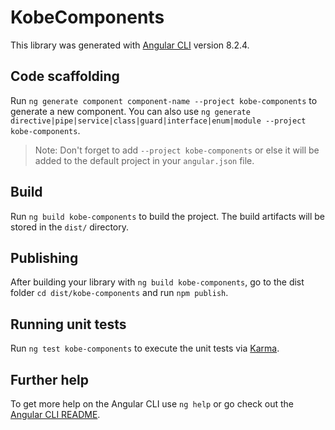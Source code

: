 # KobeComponents

This library was generated with [Angular CLI](https://github.com/angular/angular-cli) version 8.2.4.

## Code scaffolding

Run `ng generate component component-name --project kobe-components` to generate a new component. You can also use `ng generate directive|pipe|service|class|guard|interface|enum|module --project kobe-components`.
> Note: Don't forget to add `--project kobe-components` or else it will be added to the default project in your `angular.json` file. 

## Build

Run `ng build kobe-components` to build the project. The build artifacts will be stored in the `dist/` directory.

## Publishing

After building your library with `ng build kobe-components`, go to the dist folder `cd dist/kobe-components` and run `npm publish`.

## Running unit tests

Run `ng test kobe-components` to execute the unit tests via [Karma](https://karma-runner.github.io).

## Further help

To get more help on the Angular CLI use `ng help` or go check out the [Angular CLI README](https://github.com/angular/angular-cli/blob/master/README.md).
